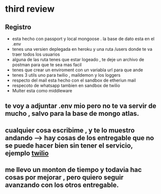 # third review

## Registro 
- esta hecho con passport y local mongoose . la base de dato esta en el .env
- tenes una versien deplegada en heroku y una ruta /users donde te va traer todos los usuarios
- alguna de las  ruta tenes que estar logeado , te deje un archivo de postman para que te sea mas facil
- tenes que crear un enviroment con un variabla url para que ande 
- tenes 3 utils uno para twilio , maildemon y los loggers 
- respecto del mail esta hecho con el sandbox de etheriun mail
- respecoto de whatsapp tambien en sandbox de twilio
- Multer esta como middleware

## te voy a adjuntar .env mio pero no te va servir de mucho , salvo para la base de mongo atlas.
## cualquier cosa escribime , y te lo muestro andando --> hay cosas de los entregable que no se puede hacer bien sin tener el servicio, ejemplo [twilio](twilio)
## me llevo un monton de tiempo y todavia hac cosas por mejorar , pero quiero seguir avanzando con los otros entregable.

